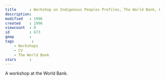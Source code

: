 ```yaml
---
title      : Workshop on Indigenous Peoples Profiles, The World Bank, Washington DC., USA.
description: 
modified   : 1996
created    : 1996
viewcount  : 0
id         : 673
gmap       : 
tags        :
    - Workshops
    - CV
    - The World Bank
stars      : 
---
```


A workshop at the World Bank.
